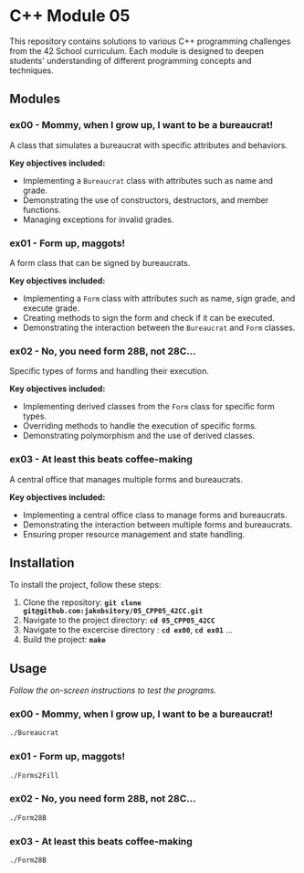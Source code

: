 # **C++ Module 05**

This repository contains solutions to various C++ programming challenges from the 42 School curriculum. Each module is designed to deepen students' understanding of different programming concepts and techniques.

## **Modules**

### **ex00 - Mommy, when I grow up, I want to be a bureaucrat!**
A class that simulates a bureaucrat with specific attributes and behaviors.

**Key objectives included:**

- Implementing a `Bureaucrat` class with attributes such as name and grade.
- Demonstrating the use of constructors, destructors, and member functions.
- Managing exceptions for invalid grades.

### **ex01 - Form up, maggots!**
A form class that can be signed by bureaucrats.

**Key objectives included:**

- Implementing a `Form` class with attributes such as name, sign grade, and execute grade.
- Creating methods to sign the form and check if it can be executed.
- Demonstrating the interaction between the `Bureaucrat` and `Form` classes.

### **ex02 - No, you need form 28B, not 28C...**
Specific types of forms and handling their execution.

**Key objectives included:**

- Implementing derived classes from the `Form` class for specific form types.
- Overriding methods to handle the execution of specific forms.
- Demonstrating polymorphism and the use of derived classes.

### **ex03 - At least this beats coffee-making**
A central office that manages multiple forms and bureaucrats.

**Key objectives included:**

- Implementing a central office class to manage forms and bureaucrats.
- Demonstrating the interaction between multiple forms and bureaucrats.
- Ensuring proper resource management and state handling.

## **Installation**

To install the project, follow these steps:

1. Clone the repository: **`git clone git@github.com:jakobsitory/05_CPP05_42CC.git`**
2. Navigate to the project directory: **`cd 05_CPP05_42CC`**
3. Navigate to the excercise directory : **`cd ex00`**,  **`cd ex01`** ...
4. Build the project: **`make`**

## **Usage**
_Follow the on-screen instructions to test the programs._

### **ex00 - Mommy, when I grow up, I want to be a bureaucrat!**
```bash
./Bureaucrat
```

### **ex01 - Form up, maggots!**
```bash
./Forms2Fill
```

### **ex02 - No, you need form 28B, not 28C...**
```bash
./Form28B
```

### **ex03 - At least this beats coffee-making**
```bash
./Form28B
```
